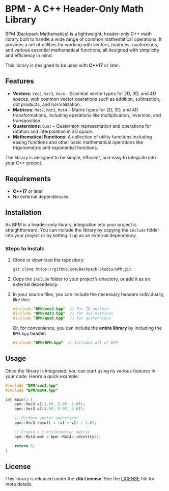 # BPM - A C++ Header-Only Math Library

BPM (Backpack Mathematics) is a lightweight, header-only C++ math library built to handle a wide range of common mathematical operations. It provides a set of utilities for working with vectors, matrices, quaternions, and various essential mathematical functions, all designed with simplicity and efficiency in mind.

This library is designed to be used with **C++17** or later.

## Features

- **Vectors**: `Vec2`, `Vec3`, `Vec4` – Essential vector types for 2D, 3D, and 4D spaces, with common vector operations such as addition, subtraction, dot products, and normalization.
- **Matrices**: `Mat2`, `Mat3`, `Mat4` – Matrix types for 2D, 3D, and 4D transformations, including operations like multiplication, inversion, and transposition.
- **Quaternions**: `Quat` – Quaternion representation and operations for rotation and interpolation in 3D space.
- **Mathematical Functions**: A collection of utility functions including easing functions and other basic mathematical operations like trigonometric and exponential functions.

The library is designed to be simple, efficient, and easy to integrate into your C++ project.

## Requirements

- **C++17** or later
- No external dependencies

## Installation

As BPM is a header-only library, integration into your project is straightforward. You can include the library by copying the `include` folder into your project or by setting it up as an external dependency.

### Steps to Install:

1. Clone or download the repository:
   ```sh
   git clone https://github.com/Backpack-Studio/BPM.git
   ```
2. Copy the `include` folder to your project’s directory, or add it as an external dependency.

3. In your source files, you can include the necessary headers individually, like this:
   ```cpp
   #include "BPM/vec2.hpp"  // For 2D vectors
   #include "BPM/mat3.hpp"  // For 3x3 matrices
   #include "BPM/quat.hpp"  // For quaternions
   ```

   Or, for convenience, you can include the **entire library** by including the `BPM.hpp` header:
   ```cpp
   #include "BPM/BPM.hpp"  // Includes all of BPM
   ```

## Usage

Once the library is integrated, you can start using its various features in your code. Here’s a quick example:

```cpp
#include "BPM/vec3.hpp"
#include "BPM/mat4.hpp"

int main() {
    bpm::Vec3 v1(1.0f, 2.0f, 3.0f);
    bpm::Vec3 v2(4.0f, 5.0f, 6.0f);

    // Perform vector operations
    bpm::Vec3 result = (v1 + v2) / 2.0f;

    // Create a transformation matrix
    bpm::Mat4 mat = bpm::Mat4::identity();

    return 0;
}
```

## License

This library is released under the **zlib License**. See the [LICENSE](LICENSE) file for more details.
